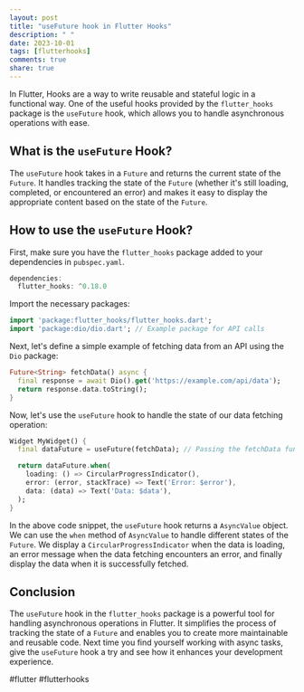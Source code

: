```yaml
---
layout: post
title: "useFuture hook in Flutter Hooks"
description: " "
date: 2023-10-01
tags: [flutterhooks]
comments: true
share: true
---
```


In Flutter, Hooks are a way to write reusable and stateful logic in a functional way. One of the useful hooks provided by the `flutter_hooks` package is the `useFuture` hook, which allows you to handle asynchronous operations with ease.

## What is the `useFuture` Hook?

The `useFuture` hook takes in a `Future` and returns the current state of the `Future`. It handles tracking the state of the `Future` (whether it's still loading, completed, or encountered an error) and makes it easy to display the appropriate content based on the state of the `Future`.

## How to use the `useFuture` Hook?

First, make sure you have the `flutter_hooks` package added to your dependencies in `pubspec.yaml`.

```dart
dependencies:
  flutter_hooks: ^0.18.0
```

Import the necessary packages:

```dart
import 'package:flutter_hooks/flutter_hooks.dart';
import 'package:dio/dio.dart'; // Example package for API calls
```

Next, let's define a simple example of fetching data from an API using the `Dio` package:

```dart
Future<String> fetchData() async {
  final response = await Dio().get('https://example.com/api/data');
  return response.data.toString();
}
```

Now, let's use the `useFuture` hook to handle the state of our data fetching operation:

```dart
Widget MyWidget() {
  final dataFuture = useFuture(fetchData); // Passing the fetchData function to the hook

  return dataFuture.when(
    loading: () => CircularProgressIndicator(),
    error: (error, stackTrace) => Text('Error: $error'),
    data: (data) => Text('Data: $data'),
  );
}
```

In the above code snippet, the `useFuture` hook returns a `AsyncValue` object. We can use the `when` method of `AsyncValue` to handle different states of the `Future`. We display a `CircularProgressIndicator` when the data is loading, an error message when the data fetching encounters an error, and finally display the data when it is successfully fetched.

## Conclusion

The `useFuture` hook in the `flutter_hooks` package is a powerful tool for handling asynchronous operations in Flutter. It simplifies the process of tracking the state of a `Future` and enables you to create more maintainable and reusable code. Next time you find yourself working with async tasks, give the `useFuture` hook a try and see how it enhances your development experience.

#flutter #flutterhooks